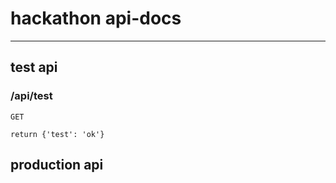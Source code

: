# hackathon api-docs

----------

## test api

### /api/test

	GET

	return {'test': 'ok'}


## production api

